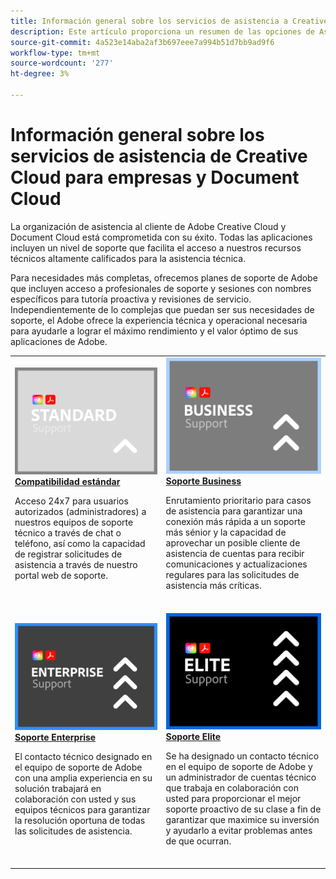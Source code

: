 ```yaml
---
title: Información general sobre los servicios de asistencia a Creative Enterprise y Document Cloud
description: Este artículo proporciona un resumen de las opciones de Asistencia al cliente para Adobe Creative Cloud y Document Cloud. Estas opciones incluyen Standard, Business, Enterprise y Elite.
source-git-commit: 4a523e14aba2af3b697eee7a994b51d7bb9ad9f6
workflow-type: tm+mt
source-wordcount: '277'
ht-degree: 3%

---
```


# Información general sobre los servicios de asistencia de Creative Cloud para empresas y Document Cloud

La organización de asistencia al cliente de Adobe Creative Cloud y Document Cloud está comprometida con su éxito. Todas las aplicaciones incluyen un nivel de soporte que facilita el acceso a nuestros recursos técnicos altamente calificados para la asistencia técnica.

Para necesidades más completas, ofrecemos planes de soporte de Adobe que incluyen acceso a profesionales de soporte y sesiones con nombres específicos para tutoría proactiva y revisiones de servicio. Independientemente de lo complejas que puedan ser sus necesidades de soporte, el Adobe ofrece la experiencia técnica y operacional necesaria para ayudarle a lograr el máximo rendimiento y el valor óptimo de sus aplicaciones de Adobe.

<table style="table-layout:fixed">
<tr>
  <td>
    <a href="assets/DMeStandardSupportDatasheet_2022.pdf">
    <img alt="Standard" src="assets/STANDARDSupportThumbnailCC.png"/>
    </a>
    <div>
    <a href="assets/DMeStandardSupportDatasheet_2022.pdf"><strong>Compatibilidad estándar</strong></a> 
    </div>
    <p>Acceso 24x7 para usuarios autorizados (administradores) a nuestros equipos de soporte técnico a través de chat o teléfono, así como la capacidad de registrar solicitudes de asistencia a través de nuestro portal web de soporte. </p>
    <br>
  </td>
  <td>
    <a href="assets/DMeBusinessSupportDatasheet_2022.pdf">
      <img alt="Business" src="assets/BusinessSupportThumbnailCC.png">
    </a>
    <div>
    <a href="assets/DMeBusinessSupportDatasheet_2022.pdf"><strong>Soporte Business</strong></a>
    </div>
    <p>Enrutamiento prioritario para casos de asistencia para garantizar una conexión más rápida a un soporte más sénior y la capacidad de aprovechar un posible cliente de asistencia de cuentas para recibir comunicaciones y actualizaciones regulares para las solicitudes de asistencia más críticas.</p>
    <br>
  </td>
</tr>
<tr>
  <td>
    <a href="assets/DMeEnterpriseSupportDatasheet_2022.pdf">
    <img alt="Enterprise" src="assets/EnterpriseSupportThumbnailxx.png"/>
    </a>
    <div>
    <a href="assets/DMeEnterpriseSupportDatasheet_2022.pdf"><strong>Soporte Enterprise</strong></a>
    </div>
    <p>El contacto técnico designado en el equipo de soporte de Adobe con una amplia experiencia en su solución trabajará en colaboración con usted y sus equipos técnicos para garantizar la resolución oportuna de todas las solicitudes de asistencia.</p>
    <br>
  </td>
  <td>
    <a href="assets/DMeEliteSupportDatasheet_2022.pdf">
      <img alt="Elite" src="assets/EliteSupportThumbnailcc.png">
    </a>
    <div>
    <a href="assets/DMeEliteSupportDatasheet_2022.pdf"><strong>Soporte Elite</strong></a>
    </div>
    <p>Se ha designado un contacto técnico en el equipo de soporte de Adobe y un administrador de cuentas técnico que trabaja en colaboración con usted para proporcionar el mejor soporte proactivo de su clase a fin de garantizar que maximice su inversión y ayudarlo a evitar problemas antes de que ocurran.</p>
    <br>
  </td>
</tr>
</table>
